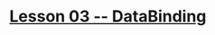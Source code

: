 # [Lesson 03 -- DataBinding](https://github.com/costaivo/AngularJs2-AdManager/tree/Dev/02_AdManager/03_Lesson/Start)
